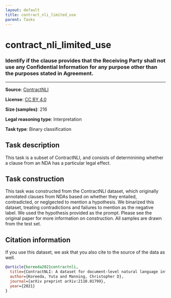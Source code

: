 ```yaml
---
layout: default
title: contract_nli_limited_use
parent: Tasks
---
```

# contract_nli_limited_use

### Identify if the clause provides that the Receiving Party shall not use any Confidential Information for any purpose other than the purposes stated in Agreement.
---



**Source**: [ContractNLI](https://stanfordnlp.github.io/contract-nli/)

**License**: [CC BY 4.0](https://creativecommons.org/licenses/by/4.0/)

**Size (samples)**: 216

**Legal reasoning type**: Interpretation

**Task type**: Binary classification

## Task description

This task is a subset of ContractNLI, and consists of determinining whether a clause from an NDA has a particular legal effect.

## Task construction

This task was constructed from the ContractNLI dataset, which originally annotated clauses from NDAs based on whether they entailed, contradicted, or neglgected to mention a hypothesis. We binarized this dataset, treating contradictions and failures to mention as the negative label. We used the hypothesis provided as the prompt. Please see the original paper for more information on construction. All samples are drawn from the test set.

## Citation information

If you use this dataset, we ask that you also cite to the source of the data as well.

```bib
@article{koreeda2021contractnli,
  title={ContractNLI: A dataset for document-level natural language inference for contracts},
  author={Koreeda, Yuta and Manning, Christopher D},
  journal={arXiv preprint arXiv:2110.01799},
  year={2021}
}
```

